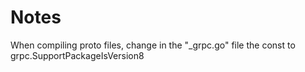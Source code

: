 # Notes
When compiling proto files, change in the "_grpc.go" file the const to grpc.SupportPackageIsVersion8